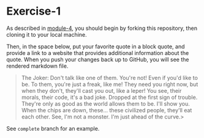# Exercise-1

As described in [module-4](https://github.com/INFO-201/m4-git-intro), you should begin by forking this repository, then cloning it to your local machine.

Then, in the space below, put your favorite quote in a block quote, and provide a link to a website that provides additional information about the quote. When you push your changes back up to GitHub, you will see the rendered markdown file.

>The Joker: Don't talk like one of them. You're not! Even if you'd like to be. To them, you're just a freak, like me! They need you right now, but when they don't, they'll cast you out, like a leper! You see, their morals, their code, it's a bad joke. Dropped at the first sign of trouble. They're only as good as the world allows them to be. I'll show you. When the chips are down, these... these civilized people, they'll eat each other. See, I'm not a monster. I'm just ahead of the curve.>

See `complete` branch for an example.
